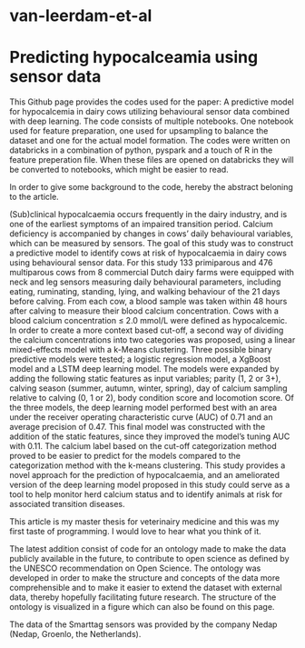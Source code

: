 # van-leerdam-et-al

# Predicting hypocalceamia using sensor data 

This Github page provides the codes used for the paper: A predictive model for hypocalcemia in dairy cows utilizing behavioural sensor data combined with deep learning. The code consists of multiple notebooks. One notebook used for feature preparation, one used for upsampling to balance the dataset and one for the actual model formation. The codes were written on databricks in a combination of python, pyspark and a touch of R in the feature preperation file. When these files are opened on databricks they will be converted to notebooks, which might be easier to read.  

In order to give some background to the code, hereby the abstract beloning to the article. 

(Sub)clinical hypocalcaemia occurs frequently in the dairy industry, and is one of the earliest
symptoms of an impaired transition period. Calcium deficiency is accompanied by changes in
cows’ daily behavioural variables, which can be measured by sensors. The goal of this study
was to construct a predictive model to identify cows at risk of hypocalcaemia in dairy cows
using behavioural sensor data. For this study 133 primiparous and 476 multiparous cows from
8 commercial Dutch dairy farms were equipped with neck and leg sensors measuring daily
behavioural parameters, including eating, ruminating, standing, lying, and walking behaviour
of the 21 days before calving. From each cow, a blood sample was taken within 48 hours after
calving to measure their blood calcium concentration. Cows with a blood calcium concentration
≤ 2.0 mmol/L were defined as hypocalcemic. In order to create a more context based cut-off,
a second way of dividing the calcium concentrations into two categories was proposed, using a
linear mixed-effects model with a k-Means clustering. Three possible binary predictive models
were tested; a logistic regression model, a XgBoost model and a LSTM deep learning model.
The models were expanded by adding the following static features as input variables; parity (1,
2 or 3+), calving season (summer, autumn, winter, spring), day of calcium sampling relative
to calving (0, 1 or 2), body condition score and locomotion score. Of the three models, the
deep learning model performed best with an area under the receiver operating characteristic
curve (AUC) of 0.71 and an average precision of 0.47. This final model was constructed with
the addition of the static features, since they improved the model’s tuning AUC with 0.11. The
calcium label based on the cut-off categorization method proved to be easier to predict for the
models compared to the categorization method with the k-means clustering. This study provides
a novel approach for the prediction of hypocalcaemia, and an ameliorated version of the deep
learning model proposed in this study could serve as a tool to help monitor herd calcium status
and to identify animals at risk for associated transition diseases.

This article is my master thesis for veterinairy medicine and this was my first taste of programming. I would love to hear what you think of it.

The latest addition consist of code for an ontology made to make the data publicly available in the future, to contribute to open science as defined by the UNESCO recommendation on Open Science. The ontology was developed in order to make the structure and concepts of the data more comprehensible and to make it easier to extend the dataset with external data, thereby hopefully facilitating future research. The structure of the ontology is visualized in a figure which can also be found on this page.

The data of the Smarttag sensors was provided by the company Nedap (Nedap, Groenlo, the Netherlands).
